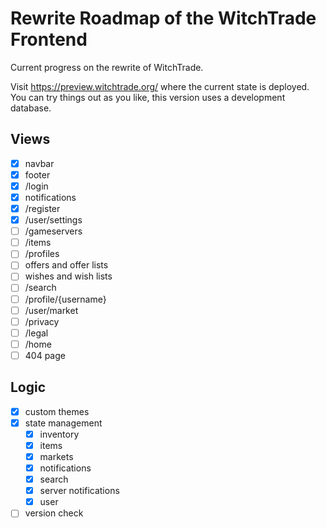 # Rewrite Roadmap of the WitchTrade Frontend
Current progress on the rewrite of WitchTrade.

Visit https://preview.witchtrade.org/ where the current state is deployed. You can try things out as you like, this version uses a development database. 

## Views
- [x] navbar
- [x] footer
- [x] /login 
- [x] notifications
- [x] /register
- [x] /user/settings
- [ ] /gameservers
- [ ] /items
- [ ] /profiles
- [ ] offers and offer lists
- [ ] wishes and wish lists
- [ ] /search
- [ ] /profile/{username}
- [ ] /user/market
- [ ] /privacy
- [ ] /legal
- [ ] /home
- [ ] 404 page

## Logic
- [x] custom themes
- [x] state management
    - [x] inventory
    - [x] items
    - [x] markets
    - [x] notifications
    - [x] search
    - [x] server notifications
    - [x] user
- [ ] version check